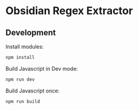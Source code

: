 # Obsidian Regex Extractor

## Development

Install modules:
```bash
npm install
```

Build Javascript in Dev mode:
```bash
npm run dev
```

Build Javascript once:
```bash
npm run build
```